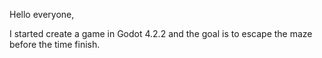 Hello everyone,

I started create a game in Godot 4.2.2 and the goal is to escape the maze before the time finish.
